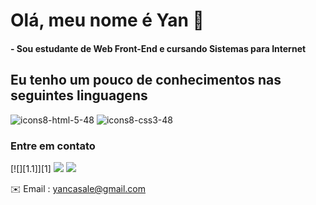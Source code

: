# Olá, meu nome é Yan 👋
#### - Sou estudante de Web Front-End e cursando Sistemas para Internet

## Eu tenho um pouco de conhecimentos nas seguintes linguagens
![icons8-html-5-48](https://user-images.githubusercontent.com/79453924/134423311-9d1627ae-ba1b-44aa-996d-238f8e57aa1d.png)
![icons8-css3-48](https://user-images.githubusercontent.com/79453924/134423360-d3a65166-5569-4c07-98e2-26ab3f6f5d9a.png)







### Entre em contato

[![][1.1]][1]
[![][2.1]][2]
[![][3.1]][3]

✉️ Email : yancasale@gmail.com




[2.1]: https://user-images.githubusercontent.com/79453924/134422727-a747926d-4bb9-46b9-b61f-f08fc489c204.png
[3.1]: https://user-images.githubusercontent.com/79453924/134422862-5d99494a-6f7b-43f8-8e7c-7dc61a394d38.png


[2]: https://www.linkedin.com/in/yancasale/
[3]: https://www.instagram.com/yancasale/

